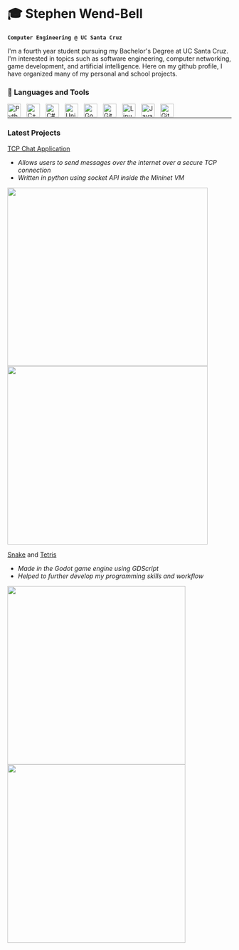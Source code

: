 # 🎓 Stephen Wend-Bell

**`Computer Engineering @ UC Santa Cruz`**

I'm a fourth year student pursuing my Bachelor's Degree at UC Santa Cruz. I'm interested in topics such as software engineering, computer networking, game development, and artificial intelligence.
Here on my github profile, I have organized many of my personal and school projects.

### 🧰 Languages and Tools

<img align="left" alt="Python" width="30px" style="padding-right:10px;" src="https://cdn.jsdelivr.net/gh/devicons/devicon/icons/python/python-plain.svg" />
<img align="left" alt="C++" width="30px" style="padding-right:10px;" src="https://cdn.jsdelivr.net/gh/devicons/devicon@latest/icons/cplusplus/cplusplus-original.svg" />
<img align="left" alt="C#" width="30px" style="padding-right:10px;" src="https://cdn.jsdelivr.net/gh/devicons/devicon@latest/icons/csharp/csharp-original.svg" />
<img align="left" alt="Unity" width="30px" style="padding-right:10px;" src="https://cdn.jsdelivr.net/gh/devicons/devicon@latest/icons/unity/unity-original.svg" />
<img align="left" alt="Godot" width="30px" style="padding-right:10px;" src="https://cdn.jsdelivr.net/gh/devicons/devicon@latest/icons/godot/godot-original.svg" />
<img align="left" alt="Git" width="30px" style="padding-right:10px;" src="https://cdn.jsdelivr.net/gh/devicons/devicon/icons/git/git-original.svg" />
<img align="left" alt="Linux" width="30px" style="padding-right:10px;" src="https://cdn.jsdelivr.net/gh/devicons/devicon/icons/linux/linux-original.svg" />
<img align="left" alt="JavaScript" width="30px" style="padding-right:10px;" src="https://cdn.jsdelivr.net/gh/devicons/devicon/icons/javascript/javascript-plain.svg" />
<img align="left" alt="GitHub" width="30px" style="padding-right:10px;" src="https://cdn.jsdelivr.net/gh/devicons/devicon/icons/github/github-original.svg" />
<br />

---
### Latest Projects

[TCP Chat Application][tcp_link]
* *Allows users to send messages over the internet over a secure TCP connection*
* *Written in python using socket API inside the Mininet VM*

<img src="https://github.com/user-attachments/assets/19f547f4-9df0-468e-8571-252f748853f8" width="450" height="400">
<img src="https://github.com/user-attachments/assets/18f6ea9a-ec2c-4b59-886a-141529ff29af" width="450" height="400">

[Snake][snake_link] and [Tetris][tetris_link]
* *Made in the Godot game engine using GDScript*
* *Helped to further develop my programming skills and workflow*


<img src="https://github.com/user-attachments/assets/52049024-f8b9-4d2e-b309-346b32bb3bf2" width="400" height="400">
<img src="https://github.com/user-attachments/assets/4af98dcf-38c7-4442-ae40-58cda5a8ad55" width="400" height="400">

[tcp_link]: https://github.com/Stephenwb1/TCP-Chat-Application
[snake_link]: https://github.com/Stephenwb1/Snake-June-2024
[tetris_link]: https://github.com/Stephenwb1/Tetris-June-2024

